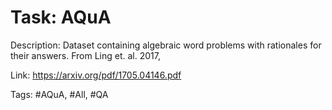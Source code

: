 Task: AQuA
===========
Description: Dataset containing algebraic word problems with rationales for their answers. From Ling et. al. 2017,

Link: https://arxiv.org/pdf/1705.04146.pdf

Tags: #AQuA, #All, #QA
